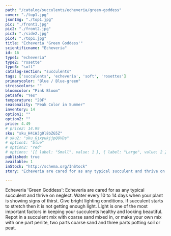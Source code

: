 ```yaml
---
path: "/catalog/succulents/echeveria/green-goddess"
cover: "./top1.jpg"
jsonImg: "./top1.jpg"
pic: "./front1.jpg"
pic2: "./front2.jpg"
pic3: "./side2.jpg"
pic4: "./top1.jpg"
title: "Echeveria 'Green Goddess'"
scientificname: "Echeveria"
id: 16 
type1: "echeveria"
type2: "rosette"
type3: "soft"
catalog-section: "succulents"
tags: ['succulents', 'echeveria', 'soft', 'rosettes']
primarycolor: "Blue / Blue-green"
stresscolors: ""
bloomcolor: "Pink Bloom"
petsafe: "Yes"
temperature: "20F"
seasonality: "Peak Color in Summer"
inventory: 14
option1: ""
option2: ""
price: 4.49
# price2: 14.99
sku: "sku_H4iWJg0l8bZG5Z"
# sku2: "sku_GjxyukjjpQOVDs"
# option1: "blue"
# option2: "red"
# options: '[{ label: "Small", value: 1 }, { label: "Large", value: 2 }]'
published: true
available: 1
inStock: "http://schema.org/InStock"
story: "Echeveria are cared for as any typical succulent and thrive on neglect. Water every 10 to 14 days when your plant is showing signs of thirst. Give bright lighting conditions. If succulent starts to stretch then it is not getting enough light. Light is one of the most important factors in keeping your succulents healthy and looking beautiful. Repot in a succulent mix with coarse sand mixed in, or make your own mix with one part perlite, two parts coarse sand and three parts potting soil or peat."

---
```

Echeveria 'Green Goddess': Echeveria are cared for as any typical succulent and thrive on neglect. Water every 10 to 14 days when your plant is showing signs of thirst. Give bright lighting conditions. If succulent starts to stretch then it is not getting enough light. Light is one of the most important factors in keeping your succulents healthy and looking beautiful. Repot in a succulent mix with coarse sand mixed in, or make your own mix with one part perlite, two parts coarse sand and three parts potting soil or peat.